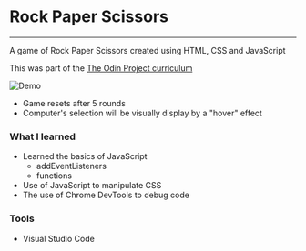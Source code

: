 # Rock Paper Scissors
___

A game of Rock Paper Scissors created using HTML, CSS and JavaScript

This was part of the [The Odin Project curriculum](https://www.theodinproject.com/paths/foundations/courses/foundations/lessons/rock-paper-scissors)

![Demo](https://im7.ezgif.com/tmp/ezgif-7-dadd46d84a58.gif)
- Game resets after 5 rounds
- Computer's selection will be visually display by a "hover" effect





### What I learned 
- Learned the basics of JavaScript
    - addEventListeners
    - functions
- Use of JavaScript to manipulate CSS
- The use of Chrome DevTools to debug code

### Tools
- Visual Studio Code














